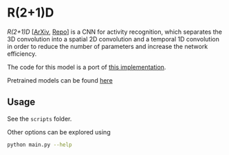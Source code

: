 # R(2+1)D
_R(2+1)D_ [[ArXiv](https://arxiv.org/abs/1705.07750), [Repo](https://pytorch.org/vision/stable/models.html#torchvision.models.video.r2plus1d_18)] is a CNN for activity recognition, which separates the 3D convolution into a spatial 2D convolution and a temporal 1D convolution in order to reduce the number of parameters and increase the network efficiency.

The code for this model is a port of [this implementation](https://github.com/facebookresearch/SlowFast).

Pretrained models can be found [here](https://github.com/facebookresearch/SlowFast/blob/master/MODEL_ZOO.md)

## Usage
See the `scripts` folder.

Other options can be explored using
```bash
python main.py --help
```